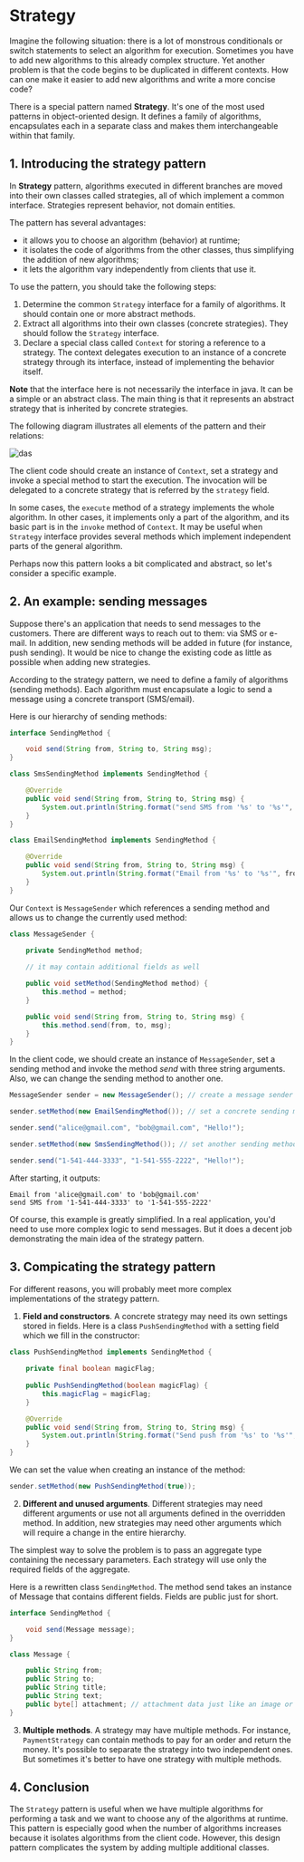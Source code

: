 # Strategy

Imagine the following situation: there is a lot of monstrous conditionals or switch statements to select an algorithm for execution. Sometimes you have to add new algorithms to this already complex structure. Yet another problem is that the code begins to be duplicated in different contexts. How can one make it easier to add new algorithms and write a more concise code?

There is a special pattern named **Strategy**. It's one of the most used patterns in object-oriented design. It defines a family of algorithms, encapsulates each in a separate class and makes them interchangeable within that family.

## 1. Introducing the strategy pattern

In **Strategy** pattern, algorithms executed in different branches are moved into their own classes called strategies, all of which implement a common interface. Strategies represent behavior, not domain entities.

The pattern has several advantages:

- it allows you to choose an algorithm (behavior) at runtime;
- it isolates the code of algorithms from the other classes, thus simplifying the addition of new algorithms;
- it lets the algorithm vary independently from clients that use it.

To use the pattern, you should take the following steps:

1. Determine the common `Strategy` interface for a family of algorithms. It should contain one or more abstract methods.
2. Extract all algorithms into their own classes (concrete strategies). They should follow the `Strategy` interface.
3. Declare a special class called `Context` for storing a reference to a strategy. The context delegates execution to an instance of a concrete strategy through its interface, instead of implementing the behavior itself.

**Note** that the interface here is not necessarily the interface in java. It can be a simple or an abstract class. The main thing is that it represents an abstract strategy that is inherited by concrete strategies.


The following diagram illustrates all elements of the pattern and their relations:

![das](https://ucarecdn.com/4d19108f-6789-4d7c-967a-5be842df103f/)

The client code should create an instance of `Context`, set a strategy and invoke a special method to start the execution. The invocation will be delegated to a concrete strategy that is referred by the `strategy` field.

In some cases, the `execute` method of a strategy implements the whole algorithm. In other cases, it implements only a part of the algorithm, and its basic part is in the `invoke` method of `Context`. It may be useful when `Strategy` interface provides several methods which implement independent parts of the general algorithm.

Perhaps now this pattern looks a bit complicated and abstract, so let's consider a specific example.


## 2. An example: sending messages

Suppose there's an application that needs to send messages to the customers. There are different ways to reach out to them: via SMS or e-mail. In addition, new sending methods will be added in future (for instance, push sending). It would be nice to change the existing code as little as possible when adding new strategies.

According to the strategy pattern, we need to define a family of algorithms (sending methods). Each algorithm must encapsulate a logic to send a message using a concrete transport (SMS/email).

Here is our hierarchy of sending methods:
```java
interface SendingMethod {

    void send(String from, String to, String msg);
}

class SmsSendingMethod implements SendingMethod {

    @Override
    public void send(String from, String to, String msg) {
        System.out.println(String.format("send SMS from '%s' to '%s'", from, to));
    }
}

class EmailSendingMethod implements SendingMethod {

    @Override
    public void send(String from, String to, String msg) {
        System.out.println(String.format("Email from '%s' to '%s'", from, to));
    }
}
```

Our `Context` is `MessageSender` which references a sending method and allows us to change the currently used method:
```java
class MessageSender {

    private SendingMethod method;
    
    // it may contain additional fields as well

    public void setMethod(SendingMethod method) {
        this.method = method;
    }

    public void send(String from, String to, String msg) {
        this.method.send(from, to, msg);
    }
}
```

In the client code, we should create an instance of `MessageSender`, set a sending method and invoke the method *send* with three string arguments. Also, we can change the sending method to another one.

```java
MessageSender sender = new MessageSender(); // create a message sender

sender.setMethod(new EmailSendingMethod()); // set a concrete sending method

sender.send("alice@gmail.com", "bob@gmail.com", "Hello!");

sender.setMethod(new SmsSendingMethod()); // set another sending method

sender.send("1-541-444-3333", "1-541-555-2222", "Hello!");
```

After starting, it outputs:
```
Email from 'alice@gmail.com' to 'bob@gmail.com'
send SMS from '1-541-444-3333' to '1-541-555-2222'
```

Of course, this example is greatly simplified. In a real application, you'd need to use more complex logic to send messages. But it does a decent job demonstrating the main idea of the strategy pattern.

## 3. Compicating the strategy pattern

For different reasons, you will probably meet more complex implementations of the strategy pattern.

1) **Field and constructors**. A concrete strategy may need its own settings stored in fields. Here is a class `PushSendingMethod` with a setting field which we fill in the constructor:
```java
class PushSendingMethod implements SendingMethod {
    
    private final boolean magicFlag;
    
    public PushSendingMethod(boolean magicFlag) {
        this.magicFlag = magicFlag;
    }

    @Override
    public void send(String from, String to, String msg) {
        System.out.println(String.format("Send push from '%s' to '%s'", from, to));
    }
}
```

We can set the value when creating an instance of the method:

```java
sender.setMethod(new PushSendingMethod(true));
```

2) **Different and unused arguments**. Different strategies may need different arguments or use not all arguments defined in the overridden method. In addition, new strategies may need other arguments which will require a change in the entire hierarchy.

The simplest way to solve the problem is to pass an aggregate type containing the necessary parameters. Each strategy will use only the required fields of the aggregate.

Here is a rewritten class `SendingMethod`. The method send takes an instance of Message that contains different fields. Fields are public just for short.

```java
interface SendingMethod {

    void send(Message message);
}

class Message {

    public String from;
    public String to;
    public String title;
    public String text;
    public byte[] attachment; // attachment data just like an image or something else
}
```

3) **Multiple methods**. A strategy may have multiple methods. For instance, `PaymentStrategy` can contain methods to pay for an order and return the money. It's possible to separate the strategy into two independent ones. But sometimes it's better to have one strategy with multiple methods.


## 4. Conclusion

The `Strategy` pattern is useful when we have multiple algorithms for performing a task and we want to choose any of the algorithms at runtime. This pattern is especially good when the number of algorithms increases because it isolates algorithms from the client code. However, this design pattern complicates the system by adding multiple additional classes.
